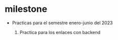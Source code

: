 # milestone

* Practicas para el semestre enero-junio del 2023

  1. Practica para los enlaces con backend
